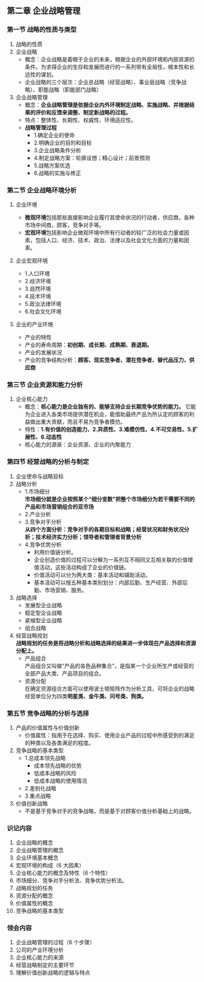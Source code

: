 ## 第二章 企业战略管理

### 第一节 战略的性质与类型

1. 战略的性质
2. 企业战略
   - 概念：企业战略是着眼于企业的未来，根据企业的外部环境和内部资源的条件。为求得企业的生存和发展而进行的一系列带有全局性，根本性和长远性的谋划。
   - 企业战略的三个层次：企业总战略（经营战略）、事业层战略（竞争战略）、职能战略（职能部门战略）
3. 企业战略管理
   - 概念：**企业战略管理是依据企业内外环境制定战略、实施战略、并根据结果的评价和反馈来调整、制定新战略的过程。**
   - 特点：整体性、长期性、权威性、环境适应性。
   - **战略管理过程**
     - 1.确定企业的使命
     - 2.明确企业的目的和目标
     - 3.企业战略条件分析
     - 4.制定战略方案：轮廓设想；精心设计；前景预测
     - 5.战略方案优选
     - 6.战略的实施与修正

### 第二节 企业战略环境分析

1. 企业环境
   - **微观环境**包括那些直接影响企业履行其使命状况的行动者，供应商，各种市场中间商，顾客，竞争对手等。
   - **宏观环境**包括影响企业微观环境中所有行动者的较广泛的社会力量或因素，包括人口、经济、技术、政治、法律以及社会文化方面的力量和因素。
2. 企业宏观环境

   - 1.人口环境
   - 2.经济环境
   - 3.自然环境
   - 4.技术环境
   - 5.政治法律环境
   - 6.社会文化环境

3. 企业的产业环境
   - 产业的特性
   - 产业的寿命周期：**初创期、成长期、成熟期、衰退期。**
   - 产业的发展状况
   - 产业的竞争结构分析：**顾客、现实竞争者、潜在竞争者、替代品压力、供应商**

### 第三节 企业资源和能力分析

1. 企业核心能力
   - 概念：**核心能力是企业独有的、能够支持企业长期竞争优势的能力。** 它能为企业进入各类市场提供潜在机会，能借助最终产品为所认定的顾客的利益做出重大贡献，而且不易为竞争者模仿。
   - 特性：**1.有价值的创造能力、2.异质性、3.难模仿性、4.不可交易性、5.扩展性、6.动态性**
   - 核心能力的源泉：企业资源、企业的内聚能力

### 第四节 经营战略的分析与制定

1. 企业使命与战略目标
2. 战略分析
   - 1.市场细分  
      **市场细分就是企业按照某个“细分变数”把整个市场细分为若干需要不同的产品和市场营销组合的亚市场**
   - 2.产业分析
   - 3.竞争对手分析  
      **从四个方面分析：竞争对手的各期目标和战略；经营状况和财务状况分析；技术经济实力分析；领导者和管理者背景分析**
   - 4.竞争优势分析
     - 利用价值链分析。
     - 企业创造价值的过程可以分解为一系列互不相同又互相关联的价值增值活动，这些活动构成了企业的价值链。
     - 价值活动可以分为两大类：基本活动和辅助活动。
     - 基本活动可以按五种基本类别划分：内部后勤、生产经营、外部后勤、市场营销、服务。
3. 战略选择
   - 发展型企业战略
   - 稳定型企业战略
   - 紧缩型企业战略
   - 组合战略
4. 经营战略规划  
   **战略规划的任务是将战略分析和战略选择的结果进一步体现在产品选择和资源分配上。**
   - 产品组合  
      产品组合又叫做“产品的各色品种集合”，是指某一个企业所生产或经营的全部产品大类、产品项目的组合。
   - 资源分配  
      在确定资源组合方面可以使用波士顿矩阵作为分析工具，可将企业的战略经营单位分为四类**明星类、金牛类、问号类、狗类。**

### 第五节 竞争战略的分析与选择

1. 产品的价值属性与价值创新
   - 价值属性：指用于在选择、购买、使用企业产品的过程中所感受到的满足的种类以及各类满足的程度。
2. 竞争战略的基本类型
   - 1.总成本领先战略
     - 成本领先战略的优势
     - 低成本战略的风险
     - 低成本战略的使用情况
   - 2.差别化战略
   - 3.重点战略
3. 价值创新战略
   - 不是基于竞争对手的竞争战略，而是基于对顾客价值分析基础上的战略。

### 识记内容

1. 企业战略的概念
2. 企业战略管理的概念
3. 企业环境基本概念
4. 宏观环境的构成（6 大因素）
5. 企业核心能力的概念及特性（6 个特性）
6. 市场细分、竞争对手分析法、竞争优势分析法。
7. 战略规划的任务
8. 资源分配的概念
9. 价值属性的概念
10. 竞争战略的基本类型

### 领会内容

1. 企业战略管理的过程（6 个步骤）
2. 公司的产业环境分析
3. 企业核心能力的来源
4. 经营战略制定的主要环节
5. 理解价值创新战略的逻辑与特点
